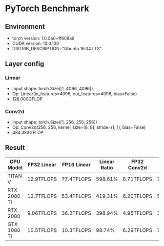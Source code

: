 # PyTorch Benchmark

## Environment

* torch version: 1.0.0a0+ff608a9
* CUDA version: 10.0.130
* DISTRIB_DESCRIPTION="Ubuntu 16.04 LTS"

## Layer config

### Linear

* Input shape: torch.Size([1, 4096, 4096])
* Op: Linear(in_features=4096, out_features=4096, bias=False)
* 128.000GFLOP

### Conv2d

* Input shape: torch.Size([1, 256, 256, 256])
* Op: Conv2d(256, 256, kernel_size=(8, 8), stride=(1, 1), bias=False)
* 484.383GFLOP

## Result

|   GPU Model | FP32 Linear | FP16 Linear | Linear Ratio | FP32 Conv2d | FP16 Conv2d | Conv2d Ratio |
| ----------- | ----------- | ----------- | ------------ | ----------- | ----------- | ------------ |
|     TITAN V |  12.9TFLOPS |  77.4TFLOPS |      598.61% |  8.71TFLOPS |  76.4TFLOPS |      875.61% |
| RTX 2080 Ti |  12.7TFLOPS |  53.4TFLOPS |      419.31% |  6.20TFLOPS |  51.9TFLOPS |      750.22% |
| RTX 2080    |  9.06TFLOPS |  36.2TFLOPS |      398.94% |  4.95TFLOPS |  35.8TFLOPS |      721.24% |
| GTX 1080 Ti |  10.5TFLOPS |  10.3TFLOPS |       98.74% |  6.29TFLOPS |  7.14TFLOPS |      108.55% |
